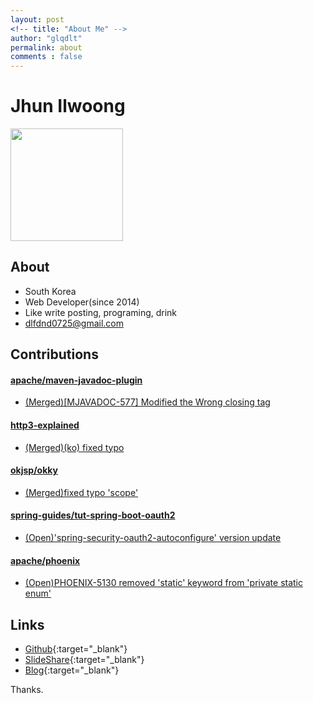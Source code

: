 ```yaml
---
layout: post
<!-- title: "About Me" -->
author: "glqdlt"
permalink: about
comments : false
---
```


# Jhun Ilwoong

<img src="https://avatars2.githubusercontent.com/u/13973041?s=460&v=4" style="height:180px;width:180px"/>

## About

+ South Korea
+ Web Developer(since 2014)
+ Like write posting, programing, drink
+ dlfdnd0725@gmail.com

## Contributions

#### [apache/maven-javadoc-plugin](https://github.com/apache/maven-javadoc-plugin) 

- [(Merged)[MJAVADOC-577] Modified the Wrong closing tag](https://github.com/apache/maven-javadoc-plugin/pull/20)

#### [http3-explained](https://github.com/bagder/http3-explained)

- [(Merged)(ko) fixed typo](https://github.com/bagder/http3-explained/pull/86)

#### [okjsp/okky](https://github.com/okjsp/okky) 

- [(Merged)fixed typo 'scope'](https://github.com/okjsp/okky/pull/173)

#### [spring-guides/tut-spring-boot-oauth2](https://github.com/spring-guides/tut-spring-boot-oauth2)

- [(Open)'spring-security-oauth2-autoconfigure' version update](https://github.com/spring-guides/tut-spring-boot-oauth2/pull/100)

#### [apache/phoenix](https://github.com/apache/phoenix)  

- [(Open)PHOENIX-5130 removed 'static' keyword from 'private static enum'](https://github.com/apache/phoenix/pull/438)


## Links

+ [Github](https://github.com/glqdlt){:target="_blank"}
+ [SlideShare](https://www.slideshare.net/Jhunww/){:target="_blank"}
+ [Blog](http://glqdlt.tistory.com/){:target="_blank"}

Thanks.
